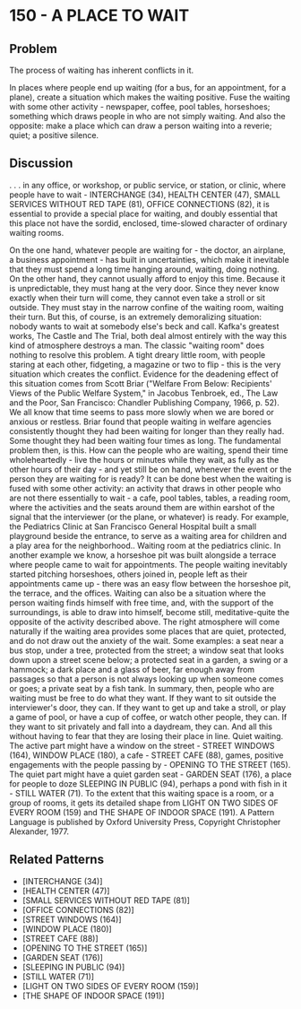 # 150 - A PLACE TO WAIT

## Problem

The process of waiting has inherent conflicts in it.

In places where people end up waiting (for a bus, for an appointment, for a plane), create a situation which makes the waiting positive. Fuse the waiting with some other activity - newspaper, coffee, pool tables, horseshoes; something which draws people in who are not simply waiting. And also the opposite: make a place which can draw a person waiting into a reverie; quiet; a positive silence.

## Discussion

. . . in any office, or workshop, or public service, or station, or clinic, where people have to wait - INTERCHANGE (34), HEALTH CENTER (47), SMALL SERVICES WITHOUT RED TAPE (81), OFFICE CONNECTIONS (82), it is essential to provide a special place for waiting, and doubly essential that this place not have the sordid, enclosed, time-slowed character of ordinary waiting rooms.

On the one hand, whatever people are waiting for - the doctor, an airplane, a business appointment - has built in uncertainties, which make it inevitable that they must spend a long time hanging around, waiting, doing nothing. On the other hand, they cannot usually afford to enjoy this time. Because it is unpredictable, they must hang at the very door. Since they never know exactly when their turn will come, they cannot even take a stroll or sit outside. They must stay in the narrow confine of the waiting room, waiting their turn. But this, of course, is an extremely demoralizing situation: nobody wants to wait at somebody else's beck and call. Kafka's greatest works, The Castle and The Trial, both deal almost entirely with the way this kind of atmosphere destroys a man. The classic "waiting room" does nothing to resolve this problem. A tight dreary little room, with people staring at each other, fidgeting, a magazine or two to flip - this is the very situation which creates the conflict. Evidence for the deadening effect of this situation comes from Scott Briar ("Welfare From Below: Recipients' Views of the Public Welfare System," in Jacobus Tenbroek, ed., The Law and the Poor, San Francisco: Chandler Publishing Company, 1966, p. 52). We all know that time seems to pass more slowly when we are bored or anxious or restless. Briar found that people waiting in welfare agencies consistently thought they had been waiting for longer than they really had. Some thought they had been waiting four times as long. The fundamental problem then, is this. How can the people who are waiting, spend their time wholeheartedly - live the hours or minutes while they wait, as fully as the other hours of their day - and yet still be on hand, whenever the event or the person they are waiting for is ready? It can be done best when the waiting is fused with some other activity: an activity that draws in other people who are not there essentially to wait - a cafe, pool tables, tables, a reading room, where the activities and the seats around them are within earshot of the signal that the interviewer (or the plane, or whatever) is ready. For example, the Pediatrics Clinic at San Francisco General Hospital built a small playground beside the entrance, to serve as a waiting area for children and a play area for the neighborhood.. Waiting room at the pediatrics clinic. In another example we know, a horseshoe pit was built alongside a terrace where people came to wait for appointments. The people waiting inevitably started pitching horseshoes, others joined in, people left as their appointments came up - there was an easy flow between the horseshoe pit, the terrace, and the offices. Waiting can also be a situation where the person waiting finds himself with free time, and, with the support of the surroundings, is able to draw into himself, become still, meditative-quite the opposite of the activity described above. The right atmosphere will come naturally if the waiting area provides some places that are quiet, protected, and do not draw out the anxiety of the wait. Some examples: a seat near a bus stop, under a tree, protected from the street; a window seat that looks down upon a street scene below; a protected seat in a garden, a swing or a hammock; a dark place and a glass of beer, far enough away from passages so that a person is not always looking up when someone comes or goes; a private seat by a fish tank. In summary, then, people who are waiting must be free to do what they want. If they want to sit outside the interviewer's door, they can. If they want to get up and take a stroll, or play a game of pool, or have a cup of coffee, or watch other people, they can. If they want to sit privately and fall into a daydream, they can. And all this without having to fear that they are losing their place in line. Quiet waiting. The active part might have a window on the street - STREET WINDOWS (164), WINDOW PLACE (180), a cafe - STREET CAFE (88), games, positive engagements with the people passing by - OPENING TO THE STREET (165). The quiet part might have a quiet garden seat - GARDEN SEAT (176), a place for people to doze SLEEPING IN PUBLIC (94), perhaps a pond with fish in it - STILL WATER (71). To the extent that this waiting space is a room, or a group of rooms, it gets its detailed shape from LIGHT ON TWO SIDES OF EVERY ROOM (159) and THE SHAPE OF INDOOR SPACE (191). A Pattern Language is published by Oxford University Press, Copyright Christopher Alexander, 1977.

## Related Patterns

- [INTERCHANGE (34)]
- [HEALTH CENTER (47)]
- [SMALL SERVICES WITHOUT RED TAPE (81)]
- [OFFICE CONNECTIONS (82)]
- [STREET WINDOWS (164)]
- [WINDOW PLACE (180)]
- [STREET CAFE (88)]
- [OPENING TO THE STREET (165)]
- [GARDEN SEAT (176)]
- [SLEEPING IN PUBLIC (94)]
- [STILL WATER (71)]
- [LIGHT ON TWO SIDES OF EVERY ROOM (159)]
- [THE SHAPE OF INDOOR SPACE (191)]
